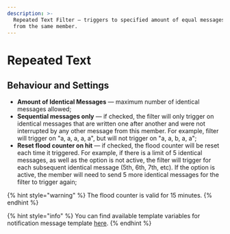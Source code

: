 ```yaml
---
description: >-
  Repeated Text Filter — triggers to specified amount of equal messages (flood)
  from the same member.
---
```


# Repeated Text

## Behaviour and Settings <a id="behaviour"></a>

* **Amount of Identical Messages** — maximum number of identical messages allowed;
* **Sequential messages only** — if checked, the filter will only trigger on identical messages that are written one after another and were not interrupted by any other message from this member. For example, filter will trigger on "a, a, a, a, a", but will not trigger on "a, a, b, a, a";
* **Reset flood counter on hit** — if checked, the flood counter will be reset each time it triggered. For example, if there is a limit of 5 identical messages, as well as the option is not active, the filter will trigger for each subsequent identical message \(5th, 6th, 7th, etc\). If the option is active, the member will need to send 5 more identical messages for the filter to trigger again;

{% hint style="warning" %}
The flood counter is valid for 15 minutes.
{% endhint %}

{% hint style="info" %}
You can find available template variables for notification message template [here](../message-templates/advanced/types.md).
{% endhint %}

